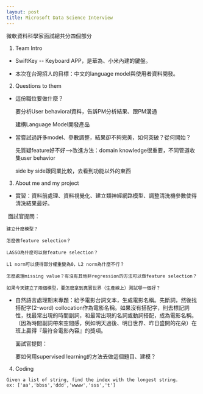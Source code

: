 ```yaml
---
layout: post
title: Microsoft Data Science Interview
---
```

微軟資料科學家面試總共分四個部分

1. Team Intro
* SwiftKey -- Keyboard APP，是華為、小米內建的鍵盤。

* 本次在台灣招人的目標：中文的language model與使用者資料開發。
  
2. Questions to them
* 這份職位要做什麼？

    要分析User behavioral資料，告訴PM分析結果、跟PM溝通
    
    建構Language Model開發產品
    
* 當嘗試過許多model、參數調整，結果卻不夠完美，如何突破？從何開始？

    先質疑feature好不好-->改進方法：domain knowledge很重要，不同管道收集user behavior
    
    side by side跟同業比較，去看到功能以外的東西
    
3. About me and my project
* 實習：資料前處理、資料視覺化、建立類神經網路模型、調整清洗機參數使得清洗結果最好。

  面試官提問：
  
    建立什麼模型？
    
    怎麼做feature selection？
    
    LASSO為什麼可以做feature selection？
    
    L1 norm可以使得部分權重變為0，L2 norm為什麼不行？
    
    怎麼處理missing value？有沒有其他非regression的方法可以做feature selection？
    
    如果今天建立了兩個模型，要怎麼拿到真實世界（生產線上）測試哪一個好？
    
* 自然語言處理期末專題：給予電影台詞文本，生成電影名稱。先斷詞，然後找搭配字(2-word) collocation作為電影名稱。如果沒有搭配字，則去標記詞性，找最常出現的時間副詞，和最常出現的名詞或動詞搭配，成為電影名稱。（因為時間副詞帶來空間感，例如明天過後、明日世界、昨日盛開的花朵）在班上贏得『最符合電影內容』的獎項。
  
  面試官提問：
  
    要如何用supervised learning的方法去做這個題目、建模？
  
4. Coding
```
Given a list of string, find the index with the longest string.
ex: ['aa','bbss','ddd','wwww','sss','t']
```
